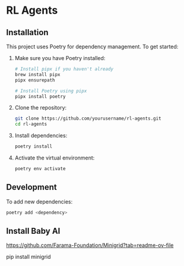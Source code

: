 # RL Agents

## Installation

This project uses Poetry for dependency management. To get started:

1. Make sure you have Poetry installed:

   ```bash
   # Install pipx if you haven't already
   brew install pipx
   pipx ensurepath
   
   # Install Poetry using pipx
   pipx install poetry
   ```

2. Clone the repository:

   ```bash
   git clone https://github.com/yourusername/rl-agents.git
   cd rl-agents
   ```

3. Install dependencies:

   ```bash
   poetry install
   ```

4. Activate the virtual environment:
   ```bash
   poetry env activate
   ```

## Development

To add new dependencies:

```bash
poetry add <dependency>
```

## Install Baby AI

https://github.com/Farama-Foundation/Minigrid?tab=readme-ov-file

pip install minigrid